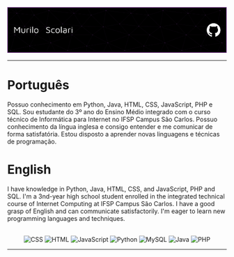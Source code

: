 <div align="left">

<img src="./github-header-image.png" alt="header">


 
<hr>  
<p align="left">
  <h1>Português</h1>
Possuo conhecimento em Python, Java, HTML, CSS, JavaScript, PHP e SQL. Sou estudante do 3º ano do Ensino Médio integrado com o curso técnico de Informática para Internet no IFSP Campus São Carlos. Possuo conhecimento da língua inglesa e consigo entender e me comunicar de forma satisfatória. Estou disposto a aprender novas linguagens e técnicas de programação.
  <h1>English</h1>
  I have knowledge in Python, Java, HTML, CSS, and JavaScript, PHP and SQL. I'm a 3nd-year high school student enrolled in the integrated technical course of Internet Computing at IFSP Campus São Carlos. I have a good grasp of English and can communicate satisfactorily. I'm eager to learn new programming languages and techniques.
  
 </p>
 <div style="display: inline_block align: center;text-align:center"> <br>
 <img src="https://img.shields.io/badge/CSS-3%2B-blue?logo=css3&logoColor=white" alt="CSS">
 <img src="https://img.shields.io/badge/HTML-5%2B-orange?logo=html5&logoColor=white" alt="HTML">    
 <img src="https://img.shields.io/badge/JavaScript-ES6%2B-yellow?logo=javascript&logoColor=white" alt="JavaScript">
 <img src="https://img.shields.io/badge/Python-3.6%2B-blue?logo=python&logoColor=white" alt="Python">
 <img src="https://img.shields.io/badge/MySQL-8.0%2B-blue?logo=mysql&logoColor=white" alt="MySQL"> 	
 <img src="https://img.shields.io/badge/Java-11%2B-red?logo=java&logoColor=white" alt="Java">
 <img src="https://img.shields.io/badge/PHP-7.4%2B-blue?logo=php&logoColor=white" alt="PHP">
</div>

<hr>
<!---
<div align="center">
<img src="./42634073306d3a03bf67cbcd4dc270ae1410383808_full.gif" alt="anime guy typing like crazy" title="me lmao" width="380px">
<img src="https://raw.githubusercontent.com/cat-milk/Anime-Girls-Holding-Programming-Books/master/Python/Aoba_Suzukaze_techgo_Python_For_Beginners.png" alt="anime girl reading a book named 'Python For Beginners' " width="380px">
</div>


<div align="center">
  
  <p>
  what i'm listening now
  </p
  
  ![Alt text](https://spotify-recently-played-readme.vercel.app/api?user=murilovazscolari6-br)
</div>
    
<div align="center">
    <a href="https://www.youtube.com/user/murilovazscolari6" target="blank"><img align="center" src="https://cdn.jsdelivr.net/npm/simple-icons@3.0.1/icons/youtube.svg" alt="Youtube" height="30" width="40"" /></a>
     </div>



-->

